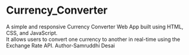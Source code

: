 # Currency_Converter
A simple and responsive Currency Converter Web App built using HTML, CSS, and JavaScript.
<br>
It allows users to convert one currency to another in real-time using the Exchange Rate API.
Author-Samruddhi Desai
